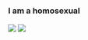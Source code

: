 ### I am a homosexual
<img align="center" src="https://github-readme-stats.vercel.app/api/?username=Pikkel&theme=radical"/> <img align="center" src="https://github-readme-stats.vercel.app/api/top-langs/?username=Pikkel&layout=compact&theme=radical"/>
